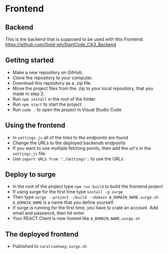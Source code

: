 # Frontend

## Backend
This is the backend that is supposed to be used with this Frontend.  
https://github.com/Gold-ish/StartCode_CA3_Backend

## Getitng started
- Make a new repository on GitHub.
- Clone the repository to your computer.
- Download this repository as a .zip file.
- Move the project files from the .zip to your local repository, that you made in step 2.
- Run `npm install` in the root of the folder
- Run `npm start` to start the project
- Run `code .` to open the project in Visual Studio Code

## Using the frontend

- In `settings.js` all of the links to the endpoints are found
- Change the URLs to the deployed backends endpoints
- If you want to use multiple fetching points, then add the url's in the `settings.js` file.
- Use `import URLS from "./Settings";` to use the URLs

## Deploy to surge

- In the root of the project type `npm run build` to build the frontend project
- If using surge for the first time type `install -g surge`
- Then type `surge --project ./build --domain A_DOMAIN_NAME.surge.sh`  
`A_DOMAIN_NAME` is a name that you define yourself.
- If surge is running for the first time, you have to crate an account. Add email and password, then hit enter.
- Your REACT Client is now hosted like `A_DOMAIN_NAME.surge.sh`

## The deployed frontend

- Published to `carolinehoeg.surge.sh`
